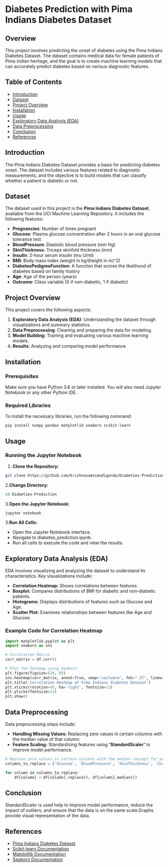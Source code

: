 # Diabetes Prediction with Pima Indians Diabetes Dataset

## Overview

This project involves predicting the onset of diabetes using the Pima Indians Diabetes Dataset. The dataset contains medical data for female patients of Pima Indian heritage, and the goal is to create machine learning models that can accurately predict diabetes based on various diagnostic features.

## Table of Contents

- [Introduction](#introduction)
- [Dataset](#dataset)
- [Project Overview](#project-overview)
- [Installation](#installation)
- [Usage](#usage)
- [Exploratory Data Analysis (EDA)](#exploratory-data-analysis-eda)
- [Data Preprocessing](#data-preprocessing)
- [Conclusion](#conclusion)
- [References](#references)

## Introduction

The Pima Indians Diabetes Dataset provides a basis for predicting diabetes onset. The dataset includes various features related to diagnostic measurements, and the objective is to build models that can classify whether a patient is diabetic or not.

## Dataset

The dataset used in this project is the **Pima Indians Diabetes Dataset**, available from the UCI Machine Learning Repository. It includes the following features:

- **Pregnancies**: Number of times pregnant
- **Glucose**: Plasma glucose concentration after 2 hours in an oral glucose tolerance test
- **BloodPressure**: Diastolic blood pressure (mm Hg)
- **SkinThickness**: Triceps skinfold thickness (mm)
- **Insulin**: 2-hour serum insulin (mu U/ml)
- **BMI**: Body mass index (weight in kg/(height in m)^2)
- **DiabetesPedigreeFunction**: A function that scores the likelihood of diabetes based on family history
- **Age**: Age of the person (years)
- **Outcome**: Class variable (0 if non-diabetic, 1 if diabetic)

## Project Overview

This project covers the following aspects:

1. **Exploratory Data Analysis (EDA)**: Understanding the dataset through visualizations and summary statistics.
2. **Data Preprocessing**: Cleaning and preparing the data for modeling.
3. **Model Building**: Training and evaluating various machine learning models.
4. **Results**: Analyzing and comparing model performance.

## Installation

### Prerequisites

Make sure you have Python 3.6 or later installed. You will also need Jupyter Notebook or any other Python IDE.

### Required Libraries

To install the necessary libraries, run the following command:

```bash
pip install numpy pandas matplotlib seaborn scikit-learn
```
## Usage
### Running the Jupyter Notebook
1. **Clone the Repository:**
```bash
git clone https://github.com/krishnavamsimudigonda/Diabeties-Prediction.git
 ```
 2.**Change Directory:**
 ```bash
 cd Diabeties-Prediction
 ```
 3.**Open the Jupyter Notebook:**
 ```bash
 jupyter notebook
 ```
 3.**Run All Cells:**
 - Open the Jupyter Notebook interface.
 - Navigate to diabetes_prediction.ipynb.
 - Run all cells to execute the code and view the results.

 ## Exploratory Data Analysis (EDA)
 EDA involves visualizing and analyzing the dataset to understand its characteristics. Key visualizations include:
- **Correlation Heatmap:** Shows correlations between features.
- **Boxplot:** Compares distributions of BMI for diabetic and non-diabetic patients.
- **Histograms:** Displays distributions of features such as Glucose and Age.
- **Scatter Plot:** Examines relationships between features like Age and Glucose.

### Example Code for Correlation Heatmap
```python
import matplotlib.pyplot as plt
import seaborn as sns

# Correlation Matrix
corr_matrix = df.corr()

# Plot the heatmap using Seaborn
plt.figure(figsize=(10, 8))
sns.heatmap(corr_matrix, annot=True, cmap='coolwarm', fmt=".2f", linewidths=0.5, cbar_kws={"shrink": 0.8})
plt.title('Correlation Heatmap of Pima Indians Diabetes Dataset')
plt.xticks(rotation=45, ha='right', fontsize=12)
plt.yticks(fontsize=12)
plt.show()
```

## Data Preprocessing
Data preprocessing steps include:

- **Handling Missing Values:** Replacing zero values in certain columns with the median value of that column.
- **Feature Scaling:** Standardizing features using **'StandardScaler'** to improve model performance.
```python
# Replace zero values in certain columns with the median (except for pregnancies)
columns_to_replace = ['Glucose', 'BloodPressure', 'SkinThickness', 'Insulin', 'BMI']

for column in columns_to_replace:
    df[column] = df[column].replace(0, df[column].median())
```

## Conclusion

StandardScaler is used help to improve model performance, reduce the impact of outliers, and ensure that the data is on the same scale.Graphs provide visual representation of the data.

## References

- [Pima Indians Diabetes Dataset](https://www.kaggle.com/datasets/uciml/pima-indians-diabetes-database)
- [Scikit-learn Documentation](https://scikit-learn.org/stable/documentation.html)
- [Matplotlib Documentation](https://matplotlib.org/stable/contents.html)
- [Seaborn Documentation](https://seaborn.pydata.org/)
